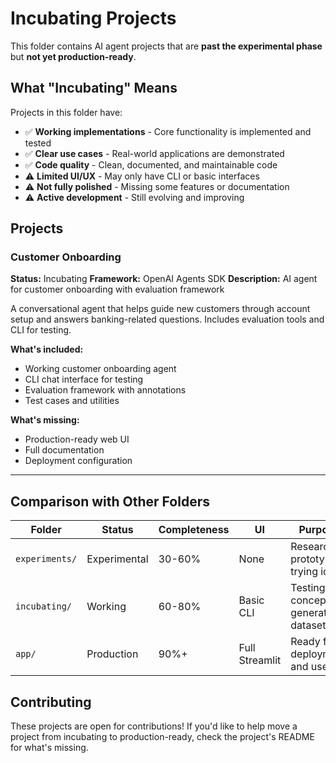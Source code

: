 # Incubating Projects

This folder contains AI agent projects that are **past the experimental phase** but **not yet production-ready**.

## What "Incubating" Means

Projects in this folder have:
- ✅ **Working implementations** - Core functionality is implemented and tested
- ✅ **Clear use cases** - Real-world applications are demonstrated
- ✅ **Code quality** - Clean, documented, and maintainable code
- ⚠️ **Limited UI/UX** - May only have CLI or basic interfaces
- ⚠️ **Not fully polished** - Missing some features or documentation
- ⚠️ **Active development** - Still evolving and improving

## Projects

### Customer Onboarding
**Status:** Incubating
**Framework:** OpenAI Agents SDK
**Description:** AI agent for customer onboarding with evaluation framework

A conversational agent that helps guide new customers through account setup and answers banking-related questions. Includes evaluation tools and CLI for testing.

**What's included:**
- Working customer onboarding agent
- CLI chat interface for testing
- Evaluation framework with annotations
- Test cases and utilities

**What's missing:**
- Production-ready web UI
- Full documentation
- Deployment configuration

---

## Comparison with Other Folders

| Folder | Status | Completeness | UI | Purpose |
|--------|--------|--------------|-----|---------|
| `experiments/` | Experimental | 30-60% | None | Research, prototyping, trying ideas |
| `incubating/` | Working | 60-80% | Basic CLI | Testing concepts, generating datasets |
| `app/` | Production | 90%+ | Full Streamlit | Ready for deployment and use |

## Contributing

These projects are open for contributions! If you'd like to help move a project from incubating to production-ready, check the project's README for what's missing.
